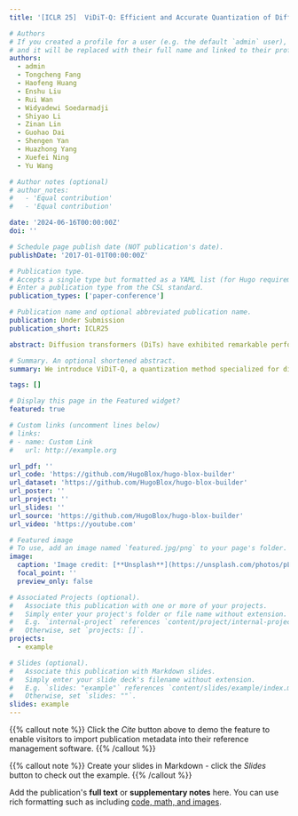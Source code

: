 ```yaml
---
title: '[ICLR 25]  ViDiT-Q: Efficient and Accurate Quantization of Diffusion Transformers for Image and Video Generation'

# Authors
# If you created a profile for a user (e.g. the default `admin` user), write the username (folder name) here
# and it will be replaced with their full name and linked to their profile.
authors:
  - admin
  - Tongcheng Fang
  - Haofeng Huang
  - Enshu Liu
  - Rui Wan
  - Widyadewi Soedarmadji
  - Shiyao Li
  - Zinan Lin
  - Guohao Dai
  - Shengen Yan
  - Huazhong Yang
  - Xuefei Ning
  - Yu Wang

# Author notes (optional)
# author_notes:
#   - 'Equal contribution'
#   - 'Equal contribution'

date: '2024-06-16T00:00:00Z'
doi: ''

# Schedule page publish date (NOT publication's date).
publishDate: '2017-01-01T00:00:00Z'

# Publication type.
# Accepts a single type but formatted as a YAML list (for Hugo requirements).
# Enter a publication type from the CSL standard.
publication_types: ['paper-conference']

# Publication name and optional abbreviated publication name.
publication: Under Submission
publication_short: ICLR25

abstract: Diffusion transformers (DiTs) have exhibited remarkable performance in visual generation tasks, such as generating realistic images or videos based on textual instructions. However, larger model sizes and multi-frame processing for video generation lead to increased computational and memory costs, posing challenges for practical deployment on edge devices. Post-Training Quantization (PTQ) is an effective method for reducing memory costs and computational complexity. When quantizing diffusion transformers, we find that applying existing diffusion quantization methods designed for U-Net faces challenges in preserving quality. After analyzing the major challenges for quantizing diffusion transformers, we design an improved quantization scheme "ViDiT-Q" -  Video and Image Diffusion Transformer Quantization) to address these issues. Furthermore, we identify highly sensitive layers and timesteps hinder quantization for lower bit-widths. To tackle this, we improve ViDiT-Q with a novel metric-decoupled mixed-precision quantization method (ViDiT-Q-MP). We validate the effectiveness of ViDiT-Q across a variety of text-to-image and video models. While baseline quantization methods fail at W8A8 and produce unreadable content at W4A8, ViDiT-Q achieves lossless W8A8 quantization. ViDiT-Q-MP achieves W4A8 with negligible visual quality degradation, resulting in a 2.5x memory optimization and a 1.5x latency speedup. Project Page - [https://a-suozhang.xyz/viditq.github.io/](https://a-suozhang.xyz/viditq.github.io/)

# Summary. An optional shortened abstract.
summary: We introduce ViDiT-Q, a quantization method specialized for diffusion transformers. For popular large-scale models (e.g., open-sora, Latte, Pixart-α, Pixart-Σ) for the video and image generation task, ViDiT-Q could achieve W8A8 quantization without metric degradation, and W4A8 without notable visual quality degradation.

tags: []

# Display this page in the Featured widget?
featured: true

# Custom links (uncomment lines below)
# links:
# - name: Custom Link
#   url: http://example.org

url_pdf: ''
url_code: 'https://github.com/HugoBlox/hugo-blox-builder'
url_dataset: 'https://github.com/HugoBlox/hugo-blox-builder'
url_poster: ''
url_project: ''
url_slides: ''
url_source: 'https://github.com/HugoBlox/hugo-blox-builder'
url_video: 'https://youtube.com'

# Featured image
# To use, add an image named `featured.jpg/png` to your page's folder.
image:
  caption: 'Image credit: [**Unsplash**](https://unsplash.com/photos/pLCdAaMFLTE)'
  focal_point: ''
  preview_only: false

# Associated Projects (optional).
#   Associate this publication with one or more of your projects.
#   Simply enter your project's folder or file name without extension.
#   E.g. `internal-project` references `content/project/internal-project/index.md`.
#   Otherwise, set `projects: []`.
projects:
  - example

# Slides (optional).
#   Associate this publication with Markdown slides.
#   Simply enter your slide deck's filename without extension.
#   E.g. `slides: "example"` references `content/slides/example/index.md`.
#   Otherwise, set `slides: ""`.
slides: example
---
```


{{% callout note %}}
Click the _Cite_ button above to demo the feature to enable visitors to import publication metadata into their reference management software.
{{% /callout %}}

{{% callout note %}}
Create your slides in Markdown - click the _Slides_ button to check out the example.
{{% /callout %}}

Add the publication's **full text** or **supplementary notes** here. You can use rich formatting such as including [code, math, and images](https://docs.hugoblox.com/content/writing-markdown-latex/).
